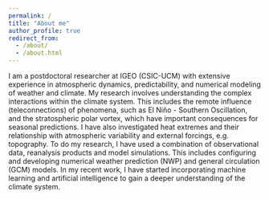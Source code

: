 ```yaml
---
permalink: /
title: "About me"
author_profile: true
redirect_from: 
  - /about/
  - /about.html
---
```


I am a postdoctoral researcher at IGEO (CSIC-UCM) with extensive experience in atmospheric dynamics, predictability, and numerical modeling of weather and climate. My research involves understanding the complex interactions within the climate system. This includes the remote influence (teleconnections) of phenomena, such as El Niño - Southern Oscillation, and the stratospheric polar vortex, which have important consequences for seasonal predictions. I have also investigated heat extremes and their relationship with atmospheric variability and external forcings, e.g. topography. To do my research, I have used a combination of observational data, reanalysis products and model simulations. This includes configuring and developing numerical weather prediction (NWP) and general circulation (GCM) models. In my recent work, I have started incorporating machine learning and artificial intelligence to gain a deeper understanding of the climate system.
